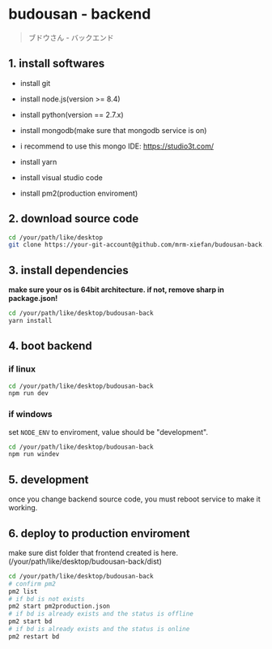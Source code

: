 # budousan - backend

> ブドウさん - バックエンド

## 1. install softwares

- install git

- install node.js(version >= 8.4)

- install python(version == 2.7.x)

- install mongodb(make sure that mongodb service is on)

- i recommend to use this mongo IDE: https://studio3t.com/

- install yarn

- install visual studio code

- install pm2(production enviroment)

## 2. download source code

``` bash
cd /your/path/like/desktop
git clone https://your-git-account@github.com/mrm-xiefan/budousan-back.git
```

## 3. install dependencies

**make sure your os is 64bit architecture. if not, remove sharp in package.json!**

``` bash
cd /your/path/like/desktop/budousan-back
yarn install
```

## 4. boot backend

### if linux

``` bash
cd /your/path/like/desktop/budousan-back
npm run dev
```

### if windows

set `NODE_ENV` to enviroment, value should be "development".

``` bash
cd /your/path/like/desktop/budousan-back
npm run windev
```

## 5. development

once you change backend source code, you must reboot service to make it working.

## 6. deploy to production enviroment

make sure dist folder that frontend created is here. (/your/path/like/desktop/budousan-back/dist)

``` bash
cd /your/path/like/desktop/budousan-back
# confirm pm2
pm2 list
# if bd is not exists
pm2 start pm2production.json
# if bd is already exists and the status is offline
pm2 start bd
# if bd is already exists and the status is online
pm2 restart bd
```
